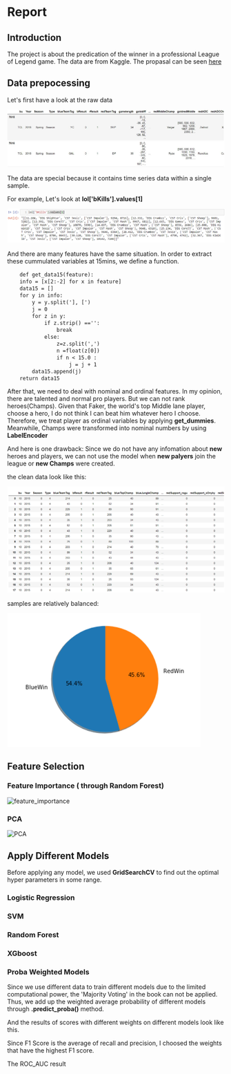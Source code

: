 Report
=
Introduction
-
The project is about the predication of the winner in a professional League of Legend game. The data are from Kaggle. The propasal can be seen [here](https://github.com/xiechenpku/PHBS_TQFML/blob/master/Project/Readme.md) 

Data prepocessing
-
Let's first have a look at the raw data

![lol_origin](https://github.com/xiechenpku/PHBS_TQFML/blob/master/Project/images/raw%20data.jpg)

The data are special because it contains time series data within a single sample.

For example, Let's look at **lol['bKills'].values[1]**

![lol_bKills](https://github.com/xiechenpku/PHBS_TQFML/blob/master/Project/images/kill%20data.png)

And there are many features have the same situation. In order to extract these cummulated variables at 15mins, we define a function.

        def get_data15(feature):
        info = [x[2:-2] for x in feature]
        data15 = []
        for y in info:
            y = y.split('], [')
            j = 0
            for z in y:
                if z.strip() =='':
                    break
                else:
                    z=z.split(',')
                    n =float(z[0])
                    if n < 15.0 :
                        j = j + 1
            data15.append(j)
        return data15

After that, we need to deal with nominal and ordinal features. In my opinion, there are talented and normal pro players. But we can not rank heroes(Champs). Given that Faker, the world's top Middle lane player, choose a hero, I do not think I can beat him whatever hero I choose. Therefore, we treat player as ordinal variables by applying **get_dummies**. Meanwhile, Champs were transformed into nominal numbers by using **LabelEncoder**

And here is one drawback: Since we do not have any infomation about **new** heroes and players, we can not use the model when **new palyers** join the league or **new Champs** were created. 

the clean data look like this:

![clean_data](https://github.com/xiechenpku/PHBS_TQFML/blob/master/Project/images/clean_data.png)

samples are relatively balanced:

![pie](https://github.com/xiechenpku/PHBS_TQFML/blob/master/Project/images/pie.png)

Feature Selection
-
### Feature Importance ( through Random Forest)

![feature_importance](https://github.com/xiechenpku/PHBS_TQFML/blob/master/Project/images/.png)

### PCA

![PCA]()

Apply Different Models
-
Before applying any model, we used **GridSearchCV** to find out the optimal hyper parameters in some range. 

### Logistic Regression

### SVM

### Random Forest

### XGboost

### Proba Weighted Models
Since we use different data to train different models due to the limited computational power, the 'Majority Voting' in the book can not be applied. Thus, we add up the weighted average probability of different models through **.predict_proba()** method.

And the results of scores with different weights on different models look like this.

Since F1 Score is the average of recall and precision, I choosed the weights that have the highest F1 score.

The ROC_AUC result

